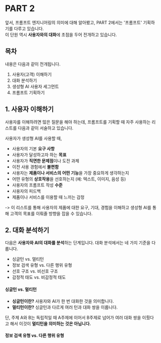 # PART 2

앞서, 프롬프트 엔지니어링의 의미에 대해 알아봤고, PART 2에서는 '프롬프트' 기획하기를 다루고 있습니다.<br>이 단원 역시 **사용자와의 대화**에 초점을 두어 전개하고 있습니다.

## 목차

내용은 다음과 같이 전개됩니다.

1. 사용자(고객) 이해하기
2. 대화 분석하기
3. 생성형 AI 사용자 세그먼트
4. 프롬프트 기획하기

## 1. 사용자 이해하기

사용자를 이해하려면 많은 질문을 해야 하는데, 프롬프트를 기획할 때 자주 사용하는 리스트를 다음과 같이 서술하고 있습니다.

사용자가 생성형 AI를 사용할 때,

- 사용자의 기본 **요구 사항**
- 사용자가 달성하고자 하는 **목표**
- 사용자가 **직면한 문제점**이나 도전 과제
- 이전 사용 경험에서 **불편함**
- 사용자는 **제품이나 서비스의 어떤 기능**을 가장 중요하게 생각하는지
- 어떤 유형의 **상호작용**을 선호하는지 (예: 텍스트, 이미지, 음성 등)
- 사용자의 프롬프트 작성 **수준**
- 사용자의 피드백
- 제품이나 서비스를 이용할 때 느끼는 감정

-> 이 리스트를 통해 사용자의 제품에 대한 요구, 기대, 경험을 이해하고 생성형 AI를 통해 고객의 목표를 이뤄줄 방향을 잡을 수 있습니다.

## 2. 대화 분석하기

다음은 **사용자와 AI의 대화를 분석**하는 단계입니다. 대화 분석에서는 네 가지 기준을 다룹니다.

- 싱글턴 vs. 멀티턴
- 정보 검색 유형 vs. 다른 행위 유형
- 선호 구조 vs. 비선호 구조
- 감정적 태도 vs. 비감정적 태도

#### 싱글턴 vs. 멀티턴

- **싱글턴이란?** 사용자와 AI가 한 번 대화한 것을 의미합니다.
- **멀티턴이란?** 싱글턴과 다르게 여러 턴과 대화 쌍을 이룹니다. 

단, 주제 A와 B는 독립적일 때 A주제에 이어서 B주제로 넘어가 여러 대화 쌍을 이뤘다고 해서 이것이 **멀티턴을 의미하는 것은 아닙니다.**

#### 정보 검색 유형 vs. 다른 행위 유형